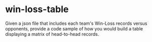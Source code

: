 # win-loss-table
Given a json file that includes each team's Win-Loss records versus opponents, provide a code sample of how you would build a table displaying a matrix of head-to-head records.
